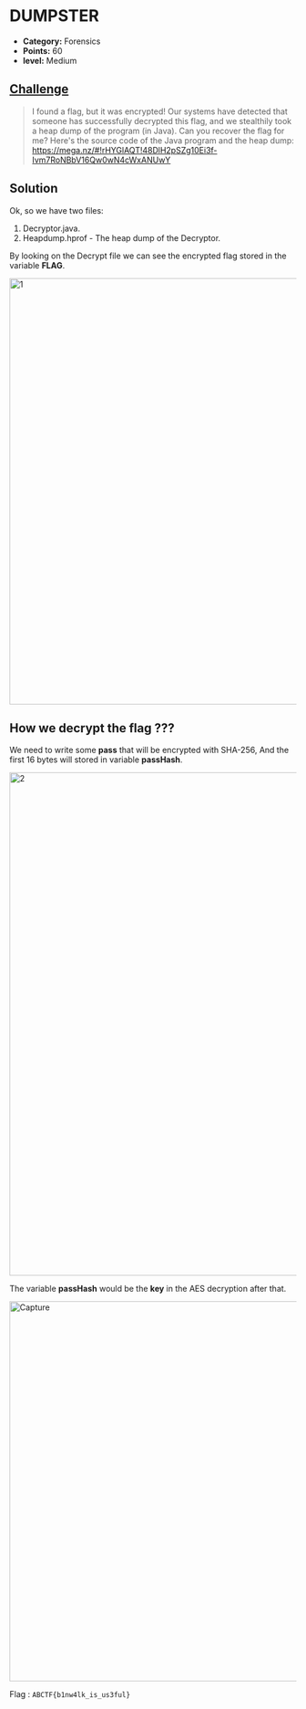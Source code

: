 
# DUMPSTER

* **Category:** Forensics
* **Points:** 60
* **level:** Medium


## [Challenge](https://ctflearn.com/problems/355)

> I found a flag, but it was encrypted! Our systems have detected that someone has successfully decrypted this flag, and we stealthily took a heap dump of the program (in Java). Can you recover the flag for me? Here's the source code of the Java program and the heap dump:
> https://mega.nz/#!rHYGlAQT!48DlH2pSZg10Ei3f-Ivm7RoNBbV16Qw0wN4cWxANUwY

## Solution
Ok, so we have two files:
1. Decryptor.java.
2. Heapdump.hprof - The heap dump of the Decryptor.

By looking on the Decrypt file we can see the encrypted flag stored in the variable **FLAG**.

<img width="747" alt="1" src="https://user-images.githubusercontent.com/57364083/68749443-e765cb80-0606-11ea-820e-3d78a7cd8db1.PNG">



## How we decrypt the flag ???
We need to write some **pass** that will be encrypted with SHA-256, And the first 16 bytes will stored in variable **passHash**.

<img width="882" alt="2" src="https://user-images.githubusercontent.com/57364083/68749564-1aa85a80-0607-11ea-912e-e9c0744d5585.PNG">

The variable **passHash** would be the **key** in the AES decryption after that.

<img width="666" alt="Capture" src="https://user-images.githubusercontent.com/57364083/68749712-57745180-0607-11ea-8c27-f9bbed268905.PNG">




Flag : ```ABCTF{b1nw4lk_is_us3ful} ```

